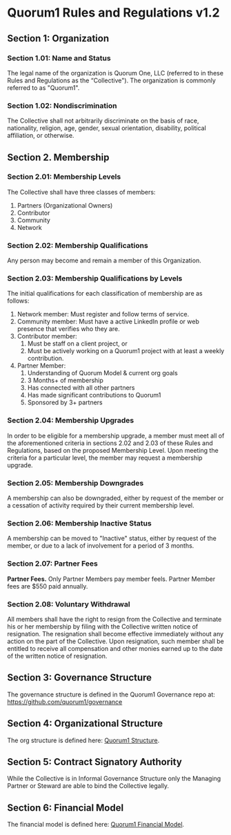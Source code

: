 # Quorum1 Rules and Regulations v1.2

## Section 1: Organization

### Section 1.01: Name and Status

The legal name of the organization is Quorum One, LLC (referred to in these Rules and Regulations as the “Collective"). The organization is commonly referred to as "Quorum1".

### Section 1.02: Nondiscrimination

The Collective shall not arbitrarily discriminate on the basis of race, nationality, religion, age, gender, sexual orientation, disability, political affiliation, or otherwise.

## Section 2. Membership

### Section 2.01: Membership Levels

The Collective shall have three classes of members: 
1. Partners (Organizational Owners)
2. Contributor
3. Community
4. Network
 
### Section 2.02: Membership Qualifications

Any person may become and remain a member of this Organization.

### Section 2.03: Membership Qualifications by Levels

The initial qualifications for each classification of membership are as follows:
1. Network member: Must register and follow terms of service.
2. Community member: Must have a active LinkedIn profile or web presence that verifies who they are.
3. Contributor member:
   1. Must be staff on a client project, or
   2. Must be actively working on a Quorum1 project with at least a weekly contribution.
4. Partner Member:
   1. Understanding of Quorum Model & current org goals
   2. 3 Months+ of membership
   3. Has connected with all other partners
   4. Has made significant contributions to Quorum1
   5. Sponsored by 3+ partners

### Section 2.04: Membership Upgrades

In order to be eligible for a membership upgrade, a member must meet all of the aforementioned criteria in sections 2.02 and 2.03 of these Rules and Regulations, based on the proposed Membership Level. Upon meeting the criteria for a particular level, the member may request a membership upgrade. 
 
### Section 2.05: Membership Downgrades

A membership can also be downgraded, either by request of the member or a cessation of activity required by their current membership level.

### Section 2.06: Membership Inactive Status

A membership can be moved to "Inactive" status, either by request of the member, or due to a lack of involvement for a period of 3 months.
 
### Section 2.07: Partner Fees
 
**Partner Fees.** Only Partner Members pay member feels. Partner Member fees are $550 paid annually.
 
### Section 2.08: Voluntary Withdrawal
 
All members shall have the right to resign from the Collective and terminate his or her membership by filing with the Collective written notice of resignation. The resignation shall become effective immediately without any action on the part of the Collective. Upon resignation, such member shall be entitled to receive all compensation and other monies earned up to the date of the written notice of resignation.

## Section 3: Governance Structure

The governance structure is defined in the Quorum1 Governance repo at: https://github.com/quorum1/governance

## Section 4: Organizational Structure

The org structure is defined here: [Quorum1 Structure](./structure.md).

## Section 5: Contract Signatory Authority

While the Collective is in Informal Governance Structure only the Managing Partner or Steward are able to bind the Collective legally.

## Section 6: Financial Model

The financial model is defined here: [Quorum1 Financial Model](./financial-model.md).
